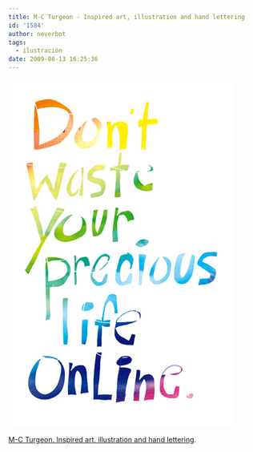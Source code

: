 ```yaml
---
title: M-C Turgeon - Inspired art, illustration and hand lettering
id: '1584'
author: neverbot
tags:
  - ilustración
date: 2009-08-13 16:25:36
---
```


![](./m-c-turgeon-inspired-art-illustration-and-hand-lettering/dwyplo.jpg)

[M-C Turgeon. Inspired art, illustration and hand lettering](http://art.mcturgeon.com/).
